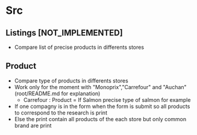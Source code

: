 # Src

## Listings [**NOT_IMPLEMENTED**]
- Compare list of precise products in differents stores 

## Product 
- Compare type of products in differents stores 
- Work only for the moment with "Monoprix","Carrefour" and "Auchan" (root/README.md for explanation)
  - Carrefour : Product = If Salmon precise type of salmon for example
- If one compagny is in the form when the form is submit so all products 
	to correspond to the research is print 
- Else the print contain all products of the each store but only common 	brand are print